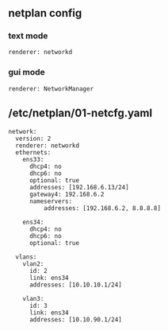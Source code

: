# 


## netplan config

### text mode

````
renderer: networkd
````

### gui mode

````
renderer: NetworkManager
````

## /etc/netplan/01-netcfg.yaml

````
network:
  version: 2
  renderer: networkd
  ethernets:
    ens33:
      dhcp4: no
      dhcp6: no
      optional: true
      addresses: [192.168.6.13/24]
      gateway4: 192.168.6.2
      nameservers:
          addresses: [192.168.6.2, 8.8.8.8]

    ens34:
      dhcp4: no
      dhcp6: no
      optional: true

  vlans:
    vlan2:
      id: 2
      link: ens34
      addresses: [10.10.10.1/24]

    vlan3:
      id: 3
      link: ens34
      addresses: [10.10.90.1/24]
````      
